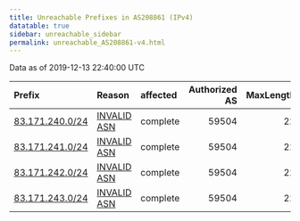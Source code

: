 ```yaml
---
title: Unreachable Prefixes in AS208861 (IPv4)
datatable: true
sidebar: unreachable_sidebar
permalink: unreachable_AS208861-v4.html
---
```


Data as of 2019-12-13 22:40:00 UTC


<div class="datatable-begin"></div>

| Prefix                                                   | Reason                                                                                                  | affected   |   Authorized AS |   MaxLength | Anchor                                         |   unreachable /24s |
|:---------------------------------------------------------|:--------------------------------------------------------------------------------------------------------|:-----------|----------------:|------------:|:-----------------------------------------------|-------------------:|
| [83.171.240.0/24](https://stat.ripe.net/83.171.240.0/24) | [INVALID ASN](https://rpki-validator.ripe.net/announcement-preview?asn=AS208861&prefix=83.171.240.0/24) | complete   |           59504 |          22 | [RIPE](unreachable_RIPE_NCC_RPKI_Root-v4.html) |                  1 |
| [83.171.241.0/24](https://stat.ripe.net/83.171.241.0/24) | [INVALID ASN](https://rpki-validator.ripe.net/announcement-preview?asn=AS208861&prefix=83.171.241.0/24) | complete   |           59504 |          22 | [RIPE](unreachable_RIPE_NCC_RPKI_Root-v4.html) |                  1 |
| [83.171.242.0/24](https://stat.ripe.net/83.171.242.0/24) | [INVALID ASN](https://rpki-validator.ripe.net/announcement-preview?asn=AS208861&prefix=83.171.242.0/24) | complete   |           59504 |          22 | [RIPE](unreachable_RIPE_NCC_RPKI_Root-v4.html) |                  1 |
| [83.171.243.0/24](https://stat.ripe.net/83.171.243.0/24) | [INVALID ASN](https://rpki-validator.ripe.net/announcement-preview?asn=AS208861&prefix=83.171.243.0/24) | complete   |           59504 |          22 | [RIPE](unreachable_RIPE_NCC_RPKI_Root-v4.html) |                  1 |

<div class="datatable-end"></div>